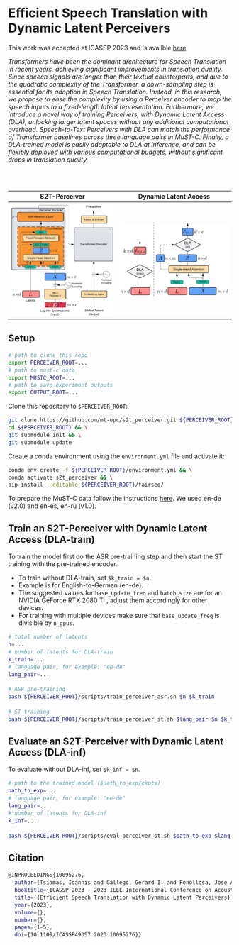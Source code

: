 # Efficient Speech Translation with Dynamic Latent Perceivers

This work was accepted at ICASSP 2023 and is availble [here](https://ieeexplore.ieee.org/document/10095276).

<em>
Transformers have been the dominant architecture for Speech Translation in recent years, achieving significant improvements in translation quality. Since speech signals are longer than their textual counterparts, and due to the quadratic complexity of the Transformer, a down-sampling step is essential for its adoption in Speech Translation. Instead, in this research, we propose to ease the complexity by using a Perceiver encoder to map the speech inputs to a fixed-length latent representation. Furthermore, we introduce a novel way of training Perceivers, with Dynamic Latent Access (DLA), unlocking larger latent spaces without any additional computational overhead. Speech-to-Text Perceivers with DLA can match the performance of Transformer baselines across three language pairs in MuST-C. Finally, a DLA-trained model is easily adaptable to DLA at inference, and can be flexibly deployed with various computational budgets, without significant drops in translation quality.
</em>

<br/><br/>

S2T-Perceiver |  Dynamic Latent Access
:-------------------------:|:-------------------------:
![](figures/s2t-Perceiver.jpg)  |  ![](figures/DLA.jpg)

## Setup

```bash
# path to clone this repo
export PERCEIVER_ROOT=...
# path to must-c data
export MUSTC_ROOT=...
# path to save experiment outputs
export OUTPUT_ROOT=...
```

Clone this repository to `$PERCEIVER_ROOT`:

```bash
git clone https://github.com/mt-upc/s2t_perceiver.git ${PERCEIVER_ROOT} && \
cd ${PERCEIVER_ROOT} && \
git submodule init && \
git submodule update
```

Create a conda environment using the `environment.yml` file and activate it:

```bash
conda env create -f ${PERCEIVER_ROOT}/environment.yml && \
conda activate s2t_perceiver && \
pip install --editable ${PERCEIVER_ROOT}/fairseq/
```

To prepare the MuST-C data follow the instructions [here](https://github.com/facebookresearch/fairseq/blob/main/examples/speech_to_text/docs/mustc_example.md#data-preparation). We used en-de (v2.0) and en-es, en-ru (v1.0).

## Train an S2T-Perceiver with Dynamic Latent Access (DLA-train)

To train the model first do the ASR pre-training step and then start the ST training with the pre-trained encoder.

- To train without DLA-train, set `$k_train = $n`.
- Example is for English-to-German (en-de).
- The suggested values for `base_update_freq` and `batch_size` are for an NVIDIA GeForce RTX 2080 Ti
, adjust them accordingly for other devices.
- For training with multiple devices make sure that `base_update_freq` is divisible by `n_gpus`.

```bash
# total number of latents
n=...
# number of latents for DLA-train
k_train=...
# language pair, for example: "en-de"
lang_pair=...

# ASR pre-training
bash ${PERCEIVER_ROOT}/scripts/train_perceiver_asr.sh $n $k_train

# ST training
bash ${PERCEIVER_ROOT}/scripts/train_perceiver_st.sh $lang_pair $n $k_train
```

## Evaluate an S2T-Perceiver with Dynamic Latent Access (DLA-inf)

To evaluate without DLA-inf, set `$k_inf = $n`.

```bash
# path to the trained model ($path_to_exp/ckpts)
path_to_exp=...
# language pair, for example: "en-de"
lang_pair=...
# number of latents for DLA-inf
k_inf=...

bash ${PERCEIVER_ROOT}/scripts/eval_perceiver_st.sh $path_to_exp $lang_pair $k_inf
```

## Citation

```bash
@INPROCEEDINGS{10095276,
  author={Tsiamas, Ioannis and Gállego, Gerard I. and Fonollosa, José A. R. and Costa-jussà, Marta R.},
  booktitle={ICASSP 2023 - 2023 IEEE International Conference on Acoustics, Speech and Signal Processing (ICASSP)}, 
  title={{Efficient Speech Translation with Dynamic Latent Perceivers}}, 
  year={2023},
  volume={},
  number={},
  pages={1-5},
  doi={10.1109/ICASSP49357.2023.10095276}}
```
